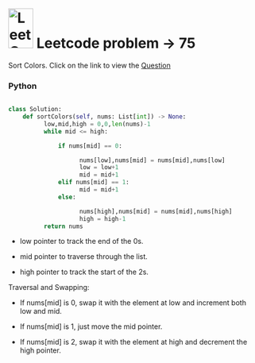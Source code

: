 #  <img src="https://leetcode.com/_next/static/images/logo-ff2b712834cf26bf50a5de58ee27bcef.png" alt="LeetCode Logo" width="50" height="80"> Leetcode problem -> 75

Sort Colors. Click on the link to view the [Question](https://leetcode.com/problems/sort-colors/description/)


### Python  
```python

class Solution:
    def sortColors(self, nums: List[int]) -> None:
          low,mid,high = 0,0,len(nums)-1
          while mid <= high:

              if nums[mid] == 0:

                    nums[low],nums[mid] = nums[mid],nums[low]
                    low = low+1
                    mid = mid+1
              elif nums[mid] == 1:
                    mid = mid+1
              else:

                    nums[high],nums[mid] = nums[mid],nums[high]
                    high = high-1
          return nums
```

* low pointer to track the end of the 0s.  

* mid pointer to traverse through the list.  

* high pointer to track the start of the 2s.  

Traversal and Swapping:  


* If nums[mid] is 0, swap it with the element at low and increment both low and mid.  

* If nums[mid] is 1, just move the mid pointer.  

* If nums[mid] is 2, swap it with the element at high and decrement the high pointer.  
